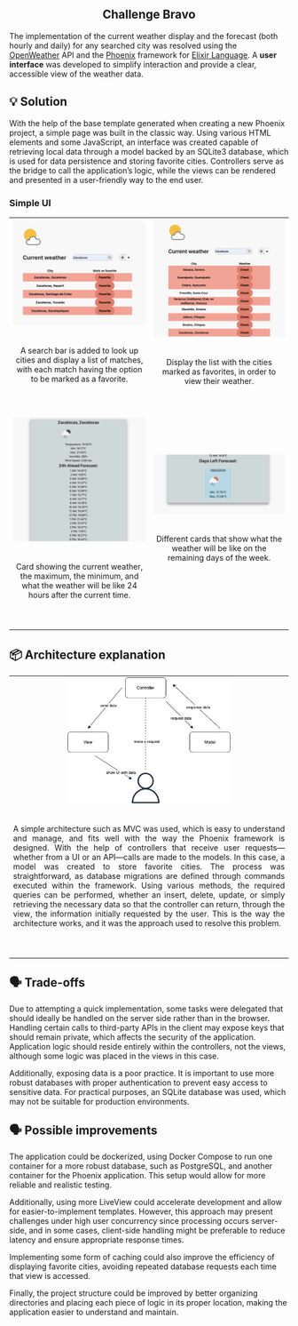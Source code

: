 <h2 align="center" style="border-bottom: none">Challenge Bravo</h2>

The implementation of the current weather display and the forecast (both hourly and daily) for any searched city was resolved using the [OpenWeather](https://openweathermap.org/) API and the [Phoenix](https://www.phoenixframework.org) framework for [Elixir Language](https://elixir-lang.org/). A **user interface** was developed to simplify interaction and provide a clear, accessible view of the weather data.

## 💡 Solution

With the help of the base template generated when creating a new Phoenix project, a simple page was built in the classic way. Using various HTML elements and some JavaScript, an interface was created capable of retrieving local data through a model backed by an SQLite3 database, which is used for data persistence and storing favorite cities. Controllers serve as the bridge to call the application’s logic, while the views can be rendered and presented in a user-friendly way to the end user.

### Simple UI

<table>
  <tr>
    <td>
    <img src="https://github.com/CarlitosObr/prueba-tecnica-bravo/blob/main/images/search_page.png" alt="Search" width=100%>
    <div align="center">
        <br><br>
        <div>A search bar is added to look up cities and display a list of matches, with each match having the option to be marked as a favorite.</div><br>
        <br><br>
    </div>
    </td>
    <td>
    <img src="https://github.com/CarlitosObr/prueba-tecnica-bravo/blob/main/images/favorites_page.png" alt="Favorite city" width=100%>
    <div align="center">
        <br><br>
        <div>Display the list with the cities marked as favorites, in order to view their weather.</div><br>
        <br><br>
    </div>
    </td>
  </tr>
  <tr>
    <td>
      <img src="https://github.com/CarlitosObr/prueba-tecnica-bravo/blob/main/images/weather_first.png" alt="Current weather">
    <div align="center">
        <br><br>
        <div>Card showing the current weather, the maximum, the minimum, and what the weather will be like 24 hours after the current time.</div><br>
        <br><br>
    </div>
    </td>
    <td>
      <img src="https://github.com/CarlitosObr/prueba-tecnica-bravo/blob/main/images/weather_second.png" alt="Left days">
    <div align="center">
        <br><br>
        <div>Different cards that show what the weather will be like on the remaining days of the week.</div><br>
        <br><br>
    </div>
    </td>
  </tr>
</table>

## 📦 Architecture explanation

<table>
  <tr>
    <td colspan="2" align="center" >
      <img src="https://github.com/CarlitosObr/prueba-tecnica-bravo/blob/main/images/MVC.png" alt="MVC" width=60%>
    <div align="justify">
        <br><br>
        <div>A simple architecture such as MVC was used, which is easy to understand and manage, and fits well with the way the Phoenix framework is designed. With the help of controllers that receive user requests—whether from a UI or an API—calls are made to the models. In this case, a model was created to store favorite cities. The process was straightforward, as database migrations are defined through commands executed within the framework. Using various methods, the required queries can be performed, whether an insert, delete, update, or simply retrieving the necessary data so that the controller can return, through the view, the information initially requested by the user. This is the way the architecture works, and it was the approach used to resolve this problem.</div><br>
        <br><br>
    </div>
    </td>
  </tr>
</table>

## 🗣️ Trade-offs

Due to attempting a quick implementation, some tasks were delegated that should ideally be handled on the server side rather than in the browser. Handling certain calls to third-party APIs in the client may expose keys that should remain private, which affects the security of the application. Application logic should reside entirely within the controllers, not the views, although some logic was placed in the views in this case.

Additionally, exposing data is a poor practice. It is important to use more robust databases with proper authentication to prevent easy access to sensitive data. For practical purposes, an SQLite database was used, which may not be suitable for production environments.

## 🗣️ Possible improvements
The application could be dockerized, using Docker Compose to run one container for a more robust database, such as PostgreSQL, and another container for the Phoenix application. This setup would allow for more reliable and realistic testing.

Additionally, using more LiveView could accelerate development and allow for easier-to-implement templates. However, this approach may present challenges under high user concurrency since processing occurs server-side, and in some cases, client-side handling might be preferable to reduce latency and ensure appropriate response times.

Implementing some form of caching could also improve the efficiency of displaying favorite cities, avoiding repeated database requests each time that view is accessed.

Finally, the project structure could be improved by better organizing directories and placing each piece of logic in its proper location, making the application easier to understand and maintain.